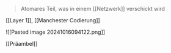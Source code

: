 > Atomares Teil, was in einem [[Netzwerk]] verschickt wird

[[Layer 1]], [[Manchester Codierung]]



![[Pasted image 20241016094122.png]]

[[Präambel]]